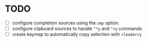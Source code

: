 # TODO
- [ ] configure completion sources using the `cmp` option.
- [ ] configure clipboard sources to handle `"*y` and `"+y` commands
- [ ] create keymap to automatically copy selection with `<leader>y`
